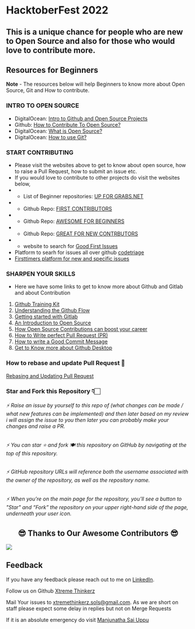 # HacktoberFest 2022

## This is a unique chance for people who are new to Open Source and also for those who would love to contribute more.

## Resources for Beginners

**Note** - The resources below will help Beginners to know more about Open Source, Git and How to contribute.

### INTRO TO OPEN SOURCE
- DigitalOcean: [Intro to Github and Open Source Projects](https://www.digitalocean.com/community/tutorial_series/an-introduction-to-open-source)
- Github: [How to Contribute To Open Source?](https://opensource.guide/how-to-contribute/)
- DigitalOcean: [What is Open Source?](https://www.digitalocean.com/community/tutorials/what-is-open-source)
- DigitalOcean: [How to use Git?](https://www.digitalocean.com/community/cheatsheets/how-to-use-git-a-reference-guide)

### START CONTRIBUTING
- Please visit the websites above to get to know about open source, how to raise a Pull Request, how to submit an issue etc.
- If you would love to contribute to other projects do visit the websites below,
- - List of Beginner repositories: [UP FOR GRABS.NET](https://up-for-grabs.net/#/)
- - Github Repo: [FIRST CONTRIBUTORS](https://github.com/firstcontributions/first-contributions)
- - Github Repo: [AWESOME FOR BEGINNERS](https://github.com/mungell/awesome-for-beginners)
- - Github Repo: [GREAT FOR NEW CONTRBUTORS](https://github.com/showcases/great-for-new-contributors)
- - website to search for [Good First Issues](https://goodfirstissues.com/index.html)
- Platform to searh for issues all over github [codetriage](https://www.codetriage.com/)
- [Firsttimers platform for new and specific issues](https://www.firsttimersonly.com/)

### SHARPEN YOUR SKILLS
- Here we have some links to get to know more about Github and Gitlab and about Contribution
1. [Github Training Kit](https://github.github.com/training-kit/)
2. [Understanding the Github Flow](https://guides.github.com/introduction/flow/)
3. [Getting started with Gitlab](https://about.gitlab.com/get-started/)
4. [An Introduction to Open Source](https://www.digitalocean.com/community/tutorial_series/an-introduction-to-open-source)
5. [How Open Source Contributions can boost your career](https://opensource.com/article/19/5/how-get-job-doing-open-source)
6. [How to Write perfect Pull Request (PR)](https://github.blog/2015-01-21-how-to-write-the-perfect-pull-request/)
7. [How to write a Good Commit Message](https://dev.to/chrissiemhrk/git-commit-message-5e21)
8. [Get to Know more about Github Desktop](https://desktop.github.com/)


### How to rebase and update Pull Request 🌟
[Rebasing and Updating Pull Request](https://www.digitalocean.com/community/tutorials/how-to-rebase-and-update-a-pull-request)

### Star and Fork this Repository 👇🏻
###### ⚡  Raise an issue by yourself to this repo of (what changes can be made / what new features can be implemented) and then later based on my review i will assign the issue to you then later you can probably make your changes and raise a PR.
###### ⚡  You can star ⭐ and fork 🍽️ this repository on GitHub by navigating at the top of this repository.
###### ⚡  GitHub repository URLs will reference both the username associated with the owner of the repository, as well as the repository name.
###### ⚡  When you’re on the main page for the repository, you’ll see a button to "Star" and “Fork” the repository on your upper right-hand side of the page, underneath your user icon.

<h2 align="center">😎 Thanks to Our Awesome Contributors 😎</h2>

<a href="https://github.com/Xtreme-Thinkers/hacktoberfest2022/graphs/contributors">
  <img src="https://contrib.rocks/image?repo=Xtreme-Thinkers/hacktoberfest2022" />
</a>  

## Feedback

If you have any feedback please reach out to me on [LinkedIn](https://www.linkedin.com/in/manjunathasai/). 





Follow us on Github [Xtreme Thinkerz](https://github.com/Xtreme-Thinkers)

Mail Your issues to xtremethinkerz.sols@gmail.com. 
As we are short on staff please expect some delay in replies but not on Merge Requests

If it is an absolute emergency do visit [Manjunatha Sai Uppu](https://manjunani.github.io/manjunathasaiuppu/)

